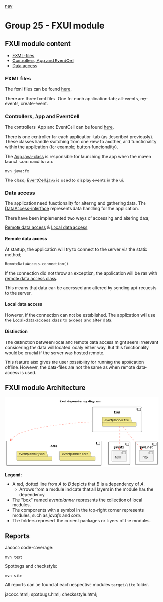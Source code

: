 [nav](../../docs/nav.md)

# Group 25 - FXUI module

## FXUI module content

- [FXML-files](./src/main/resources/eventplanner/fxui/)
- [Controllers, App and EventCell](./src/main/java/eventplanner/fxui/)
- [Data access](./src/main/java/eventplanner/fxui/)

### FXML files


The fxml files can be found [here](/eventplanner/fxui/src/main/resources/eventplanner/fxui/).

There are three fxml files. One for each application-tab; all-events, my-events, create-event.

### Controllers, App and EventCell


The controllers, App and EventCell can be found [here](/eventplanner/fxui/src/main/java/eventplanner/fxui/).

There is one controller for each application-tab (as described previously). These classes handle switching from one view to another, and functionality within the application (for example; button-funcionality).

The [App.java-class](./src/main/java/eventplanner/fxui/App.java) is responsible for launching the app when the maven launch command is ran: 

    mvn java:fx

The class; [EventCell.java](./src/main/java/eventplanner/fxui/EventCell.java) is used to display events in the ui.

### Data access

The application need functionality for altering and gathering data. The [DataAccess-interface](./src/main/java/eventplanner/fxui/DataAccess.java) represents data handling for the application.

There have been implemented two ways of accessing and altering data;

[Remote data access](#remote-data-access) & [Local data access](#local-data-access)

#### Remote data access
At startup, the application will try to connect to the server via the static method;

    RemoteDataAccess.connection()

If the connection did not throw an exception, the application will be ran with [remote data access class](./src/main/java/eventplanner/fxui/RemoteDataAccess.java).

This means that data can be accessed and altered by sending api-requests to the server.


#### Local data access

However, if the connection can not be established. The application will use the [Local-data-access class](./src/main/java/eventplanner/fxui/LocalDataAccess.java) to access and alter data.

#### Distinction
The distinction between local and remote data access might seem irrelevant considering the data will located localy either way. But this functionality would be crucial if the server was hosted remote.

This feature also gives the user possibility for running the application offline. However, the data-files are not the same as when remote data-access is used.

## FXUI module Architecture
![Architecture diagram](../../docs/diagrams/fxui_architecture.png)

**Legend:**
 - A red, dotted line from *A* to *B* depicts that *B* is a dependency of *A*.
    - Arrows from a module indicate that all layers in the module has the dependency
 - The "box" named *eventplanner* represents the collection of local modules.
 - The components with a symbol in the top-right corner represents modules, such as *javafx* and *core*.
 - The folders represent the current packages or layers of the modules.


## Reports

Jacoco code-coverage:

 ```
mvn test
```
Spotbugs and checkstyle:

 ```
mvn site
```

All reports can be found at each respective modules `target/site` folder.

jacoco.html;
spotbugs.html;
checksstyle.html;